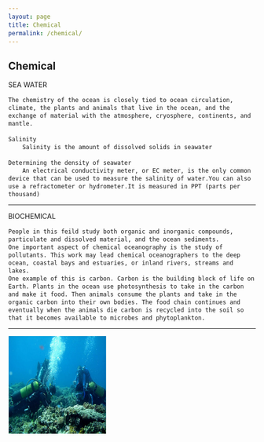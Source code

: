 ```yaml
---
layout: page
title: Chemical
permalink: /chemical/
---
```


<h2> Chemical </h2>

SEA WATER
    
    The chemistry of the ocean is closely tied to ocean circulation, climate, the plants and animals that live in the ocean, and the exchange of material with the atmosphere, cryosphere, continents, and mantle.
    
    Salinity
        Salinity is the amount of dissolved solids in seawater
        
    Determining the density of seawater
        An electrical conductivity meter, or EC meter, is the only common device that can be used to measure the salinity of water.You can also use a refractometer or hydrometer.It is measured in PPT (parts per thousand) 
<hr>
BIOCHEMICAL 
    
    People in this feild study both organic and inorganic compounds, particulate and dissolved material, and the ocean sediments.
    One important aspect of chemical oceanography is the study of pollutants. This work may lead chemical oceanographers to the deep ocean, coastal bays and estuaries, or inland rivers, streams and lakes.
    One example of this is carbon. Carbon is the building block of life on Earth. Plants in the ocean use photosynthesis to take in the carbon and make it food. Then animals consume the plants and take in the organic carbon into their own bodies. The food chain continues and eventually when the animals die carbon is recycled into the soil so that it becomes available to microbes and phytoplankton. 

<hr>

<img src="oceanographytwo.jpg" width="200px" height="200px">


